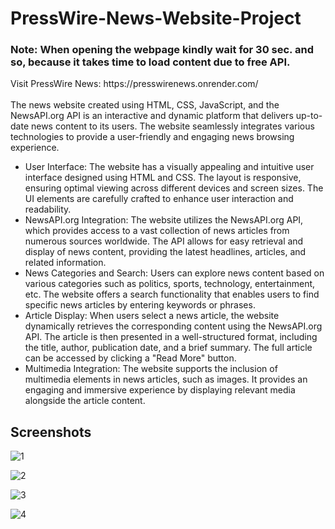 # PressWire-News-Website-Project

<h3> Note: When opening the webpage kindly wait for 30 sec. and so, because it takes time to load content due to free API. </h3> 
Visit PressWire News: https://presswirenews.onrender.com/

<br>
<br>
The news website created using HTML, CSS, JavaScript, and the NewsAPI.org API is an interactive and dynamic platform that delivers up-to-date news content to its users. The website seamlessly integrates various technologies to provide a user-friendly and engaging news browsing experience.
<ul>

<li>User Interface: The website has a visually appealing and intuitive user interface designed using HTML and CSS. The layout is responsive, ensuring optimal viewing across different devices and screen sizes. The UI elements are carefully crafted to enhance user interaction and readability.</li>

<li>NewsAPI.org Integration: The website utilizes the NewsAPI.org API, which provides access to a vast collection of news articles from numerous sources worldwide. The API allows for easy retrieval and display of news content, providing the latest headlines, articles, and related information.</li>

<li>News Categories and Search: Users can explore news content based on various categories such as politics, sports, technology, entertainment, etc. The website offers a search functionality that enables users to find specific news articles by entering keywords or phrases.</li>

<li>Article Display: When users select a news article, the website dynamically retrieves the corresponding content using the NewsAPI.org API. The article is then presented in a well-structured format, including the title, author, publication date, and a brief summary. The full article can be accessed by clicking a "Read More" button.</li>

<li>Multimedia Integration: The website supports the inclusion of multimedia elements in news articles, such as images. It provides an engaging and immersive experience by displaying relevant media alongside the article content.</li>

</ul>

## Screenshots
![1](https://github.com/ananttater/PressWire-News-Website-Project/assets/77228263/138fe40c-f944-49c3-8eb1-714a685d8077)
<br>

![2](https://github.com/ananttater/PressWire-News-Website-Project/assets/77228263/f3b91bda-b1fa-48c7-b66b-046de519647e)
<br>

![3](https://github.com/ananttater/PressWire-News-Website-Project/assets/77228263/deb3d75b-18c1-42d5-bd4d-8f4c0884d290)
<br>

![4](https://github.com/ananttater/PressWire-News-Website-Project/assets/77228263/de7b316a-4e06-4135-9361-b21734b13ccf)

